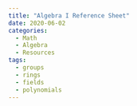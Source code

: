 ```yaml
---
title: "Algebra I Reference Sheet"
date: 2020-06-02
categories:
  - Math
  - Algebra
  - Resources
tags:
  - groups
  - rings
  - fields
  - polynomials
---
```


<!-- insert just before the closing body tag </body> -->
<script src='/path-to-your-javascript-file/pdfobject.js'></script>
<script>
PDFObject.embed("https://github.com/elin35/elin35.github.io/blob/master/_pdfs/Algebra_I_Reference_Sheet.pdf");
</script>
